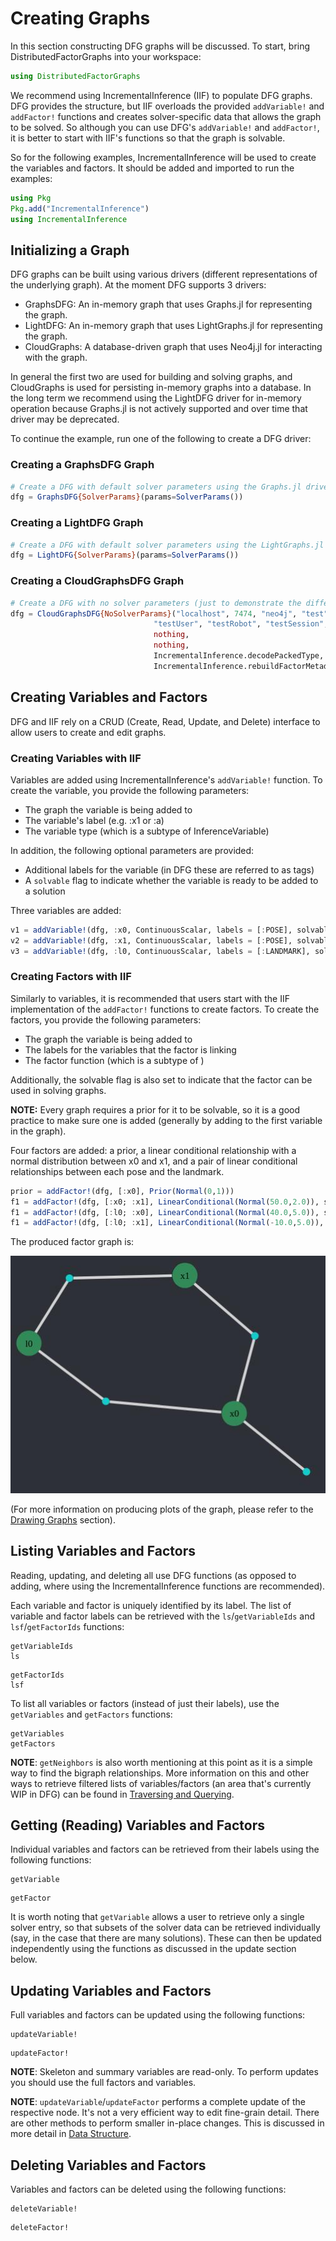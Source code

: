# Creating Graphs

In this section constructing DFG graphs will be discussed. To start, bring DistributedFactorGraphs into your workspace:

```julia
using DistributedFactorGraphs
```

We recommend using IncrementalInference (IIF) to populate DFG graphs. DFG provides the structure, but IIF overloads the provided `addVariable!` and `addFactor!` functions and creates solver-specific data that allows the graph to be solved. So although you can use DFG's `addVariable!` and `addFactor!`, it is better to start with IIF's functions so that the graph is solvable.

So for the following examples, IncrementalInference will be used to create the variables and factors. It should be added and imported to run the examples:

```julia
using Pkg
Pkg.add("IncrementalInference")
using IncrementalInference
```

## Initializing a Graph

DFG graphs can be built using various drivers (different representations of the underlying graph). At the moment DFG supports 3 drivers:
- GraphsDFG: An in-memory graph that uses Graphs.jl for representing the graph.
- LightDFG: An in-memory graph that uses LightGraphs.jl for representing the graph.
- CloudGraphs: A database-driven graph that uses Neo4j.jl for interacting with the graph.

In general the first two are used for building and solving graphs, and CloudGraphs is used for persisting in-memory graphs into a database. In the long term we recommend using the LightDFG driver for in-memory operation because Graphs.jl is not actively supported and over time that driver may be deprecated.

To continue the example, run one of the following to create a DFG driver:

### Creating a GraphsDFG Graph

```julia
# Create a DFG with default solver parameters using the Graphs.jl driver.
dfg = GraphsDFG{SolverParams}(params=SolverParams())
```

### Creating a LightDFG Graph

```julia
# Create a DFG with default solver parameters using the LightGraphs.jl driver.
dfg = LightDFG{SolverParams}(params=SolverParams())
```

### Creating a CloudGraphsDFG Graph

```julia
# Create a DFG with no solver parameters (just to demonstrate the difference) using the CloudGraphs driver, and connect it to a local Neo4j instance.
dfg = CloudGraphsDFG{NoSolverParams}("localhost", 7474, "neo4j", "test",
                                "testUser", "testRobot", "testSession",
                                nothing,
                                nothing,
                                IncrementalInference.decodePackedType,
                                IncrementalInference.rebuildFactorMetadata!)
```

## Creating Variables and Factors

DFG and IIF rely on a CRUD (Create, Read, Update, and Delete) interface to allow users to create and edit graphs.

### Creating Variables with IIF

Variables are added using IncrementalInference's `addVariable!` function. To create the variable, you provide the following parameters:
- The graph the variable is being added to
- The variable's label (e.g. :x1 or :a)
- The variable type (which is a subtype of InferenceVariable)

In addition, the following optional parameters are provided:
- Additional labels for the variable (in DFG these are referred to as tags)
- A `solvable` flag to indicate whether the variable is ready to be added to a solution

Three variables are added:

```julia
v1 = addVariable!(dfg, :x0, ContinuousScalar, labels = [:POSE], solvable=1)
v2 = addVariable!(dfg, :x1, ContinuousScalar, labels = [:POSE], solvable=1)
v3 = addVariable!(dfg, :l0, ContinuousScalar, labels = [:LANDMARK], solvable=1)
```

### Creating Factors with IIF

Similarly to variables, it is recommended that users start with the IIF implementation of the `addFactor!` functions to create factors. To create the factors, you provide the following parameters:
- The graph the variable is being added to
- The labels for the variables that the factor is linking
- The factor function (which is a subtype of )

Additionally, the solvable flag is also set to indicate that the factor can be used in solving graphs.

**NOTE:** Every graph requires a prior for it to be solvable, so it is a good practice to make sure one is added (generally by adding to the first variable in the graph).

Four factors are added: a prior, a linear conditional relationship with a normal distribution between x0 and x1, and a pair of linear conditional relationships between each pose and the landmark.

```julia
prior = addFactor!(dfg, [:x0], Prior(Normal(0,1)))
f1 = addFactor!(dfg, [:x0; :x1], LinearConditional(Normal(50.0,2.0)), solvable=1)
f1 = addFactor!(dfg, [:l0; :x0], LinearConditional(Normal(40.0,5.0)), solvable=1)
f1 = addFactor!(dfg, [:l0; :x1], LinearConditional(Normal(-10.0,5.0)), solvable=1)
```

The produced factor graph is:

![imgs/initialgraph.jpg](imgs/initialgraph.jpg)

(For more information on producing plots of the graph, please refer to the
[Drawing Graphs](DrawingGraphs.md) section).

## Listing Variables and Factors

Reading, updating, and deleting all use DFG functions (as opposed to adding,
where using the IncrementalInference functions are recommended).

Each variable and factor is uniquely identified by its label. The list of
variable and factor labels can be retrieved with the `ls`/`getVariableIds` and
`lsf`/`getFactorIds` functions:

```@docs
getVariableIds
ls
```

```@docs
getFactorIds
lsf
```

To list all variables or factors (instead of just their labels), use the
`getVariables` and `getFactors` functions:

```@docs
getVariables
getFactors
```

**NOTE**: `getNeighbors` is also worth mentioning at this point as it is a simple way to
find the bigraph relationships. More information on this and other ways to
retrieve filtered lists of variables/factors (an area that's currently WIP in
DFG) can be found in [Traversing and Querying](TraversingAndQuerying.md).  

## Getting (Reading) Variables and Factors

Individual variables and factors can be retrieved from their labels using the following functions:

```@docs
getVariable
```

```@docs
getFactor
```

It is worth noting that `getVariable` allows a user to retrieve only a single
solver entry, so that subsets of the solver data can be retrieved individually
(say, in the case that there are many solutions). These can then be updated
independently using the functions as discussed in the update section below.

## Updating Variables and Factors

Full variables and factors can be updated using the following functions:

```@docs
updateVariable!
```

```@docs
updateFactor!
```

**NOTE**: Skeleton and summary variables are read-only. To perform updates you
should use the full factors and variables.

**NOTE**: `updateVariable`/`updateFactor` performs a complete update of the
respective node. It's not a very efficient way to edit fine-grain detail. There
are other methods to perform smaller in-place changes. This is discussed in
more detail in [Data Structure](DataStructure.md).

## Deleting Variables and Factors

Variables and factors can be deleted using the following functions:

```@docs
deleteVariable!
```

```@docs
deleteFactor!
```
